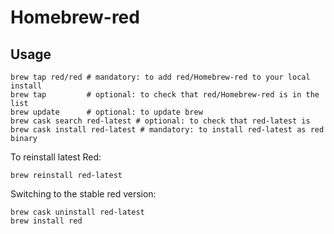 # Homebrew-red

## Usage

    brew tap red/red # mandatory: to add red/Homebrew-red to your local install
    brew tap         # optional: to check that red/Homebrew-red is in the list
    brew update      # optional: to update brew 
    brew cask search red-latest # optional: to check that red-latest is
    brew cask install red-latest # mandatory: to install red-latest as red binary
    
To reinstall latest Red:

    brew reinstall red-latest

Switching to the stable red version:

    brew cask uninstall red-latest
    brew install red
